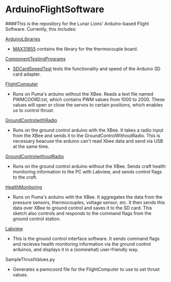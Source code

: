 ﻿# ArduinoFlightSoftware
####This is the repository for the Lunar Lions' Arduino-based Flight Software. Currently, this includes:

[ArduinoLibraries](https://github.com/JonBees/ArduinoFlightSoftware/tree/master/ArduinoLibraries)
  * [MAX31855](https://github.com/JonBees/ArduinoFlightSoftware/tree/master/ArduinoLibraries/MAX31855) contains the library for the thermocouple board.

[ComponentTestingPrograms](https://github.com/JonBees/ArduinoFlightSoftware/tree/master/ComponentTestingPrograms)
  * [SDCardSpeedTest](https://github.com/JonBees/ArduinoFlightSoftware/tree/master/ComponentTestingPrograms/SDCardSpeedTest) tests the functionality and speed of the Arduino SD card adapter.

[FlightComputer](https://github.com/JonBees/ArduinoFlightSoftware/tree/master/FlightComputer)
  * Runs on Puma's arduino without the XBee. Reads a text file named PWMCOORD.txt, which contains PWM values from 1000 to 2000.
These values will open or close the servos to certain positions, which enables us to control thrust.

[GroundControlwithRadio](https://github.com/JonBees/ArduinoFlightSoftware/tree/master/GroundControlwithRadio)
  * Runs on the ground control arduino with the XBee. 
It takes a radio input from the XBee and sends it to the GroundControlWithoutRadio.
This is necessary beacuse the arduino can't read Xbee data and send via USB at the same time.

[GroundControlwithoutRadio](https://github.com/JonBees/ArduinoFlightSoftware/tree/master/GroundControlwithoutRadio)
  *  Runs on the ground control arduino without the XBee.
Sends craft health monitoring information to the PC with Labview, and sends control flags to the craft.

[HealthMonitoring](https://github.com/JonBees/ArduinoFlightSoftware/tree/master/HealthMonitoring)
  * Runs on Puma's arduino with the XBee. 
It aggregates the data from the pressure sensors, thermocouples, voltage sensor, etc. 
It then sends this data over XBee to ground control and saves it to the SD card. 
This sketch also controls and responds to the command flags from the ground control station.

[Labview](https://github.com/JonBees/ArduinoFlightSoftware/tree/master/Labview)
  * This is the ground control interface software. 
It sends command flags and recieves health monitoring information via the ground control arduinos, and displays it in a (somewhat) user-friendly way. 

SampleThrustValues.py
  * Generates a pwmcoord file for the FlightComputer to use to set thrust values.
